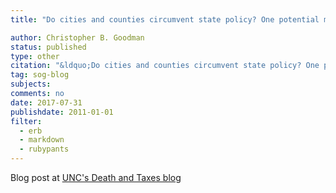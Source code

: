 ```yaml
---
title: "Do cities and counties circumvent state policy? One potential mechanism."

author: Christopher B. Goodman
status: published
type: other
citation: "&ldquo;Do cities and counties circumvent state policy? One potential mechanism.&rdquo; <em>Death and Taxes</em>."
tag: sog-blog
subjects:
comments: no
date: 2017-07-31
publishdate: 2011-01-01
filter:
  - erb
  - markdown
  - rubypants
---
```


Blog post at [UNC's Death and Taxes blog](https://www.sog.unc.edu/blogs/death-and-taxes/do-cities-and-counties-circumvent-state-policy-one-potential-mechanism)
